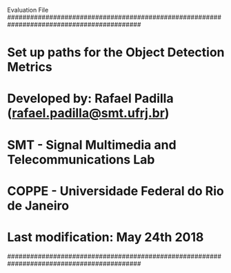 Evaluation File
###########################################################################################
#                                                                                         #
# Set up paths for the Object Detection Metrics                                           #
#                                                                                         #
# Developed by: Rafael Padilla (rafael.padilla@smt.ufrj.br)                               #
#        SMT - Signal Multimedia and Telecommunications Lab                               #
#        COPPE - Universidade Federal do Rio de Janeiro                                   #
#        Last modification: May 24th 2018                                                 #
###########################################################################################
